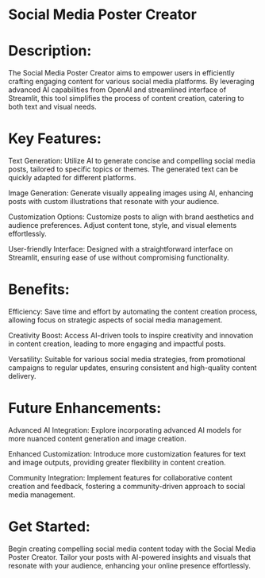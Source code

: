 # Social Media Poster Creator

# Description:

The Social Media Poster Creator aims to empower users in efficiently crafting engaging content for various social media platforms. By leveraging advanced AI capabilities from OpenAI and streamlined interface of Streamlit, this tool simplifies the process of content creation, catering to both text and visual needs.

# Key Features:

Text Generation: Utilize AI to generate concise and compelling social media posts, tailored to specific topics or themes. The generated text can be quickly adapted for different platforms.

Image Generation: Generate visually appealing images using AI, enhancing posts with custom illustrations that resonate with your audience.

Customization Options: Customize posts to align with brand aesthetics and audience preferences. Adjust content tone, style, and visual elements effortlessly.

User-friendly Interface: Designed with a straightforward interface on Streamlit, ensuring ease of use without compromising functionality.

# Benefits:

Efficiency: Save time and effort by automating the content creation process, allowing focus on strategic aspects of social media management.

Creativity Boost: Access AI-driven tools to inspire creativity and innovation in content creation, leading to more engaging and impactful posts.

Versatility: Suitable for various social media strategies, from promotional campaigns to regular updates, ensuring consistent and high-quality content delivery.

# Future Enhancements:

Advanced AI Integration: Explore incorporating advanced AI models for more nuanced content generation and image creation.

Enhanced Customization: Introduce more customization features for text and image outputs, providing greater flexibility in content creation.

Community Integration: Implement features for collaborative content creation and feedback, fostering a community-driven approach to social media management.

# Get Started:

Begin creating compelling social media content today with the Social Media Poster Creator. Tailor your posts with AI-powered insights and visuals that resonate with your audience, enhancing your online presence effortlessly.






